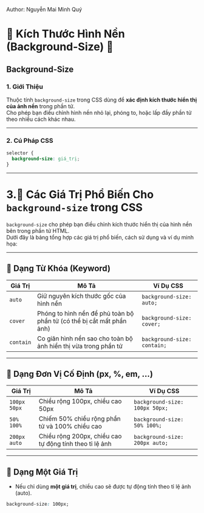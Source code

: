 Author: Nguyễn Mai Minh Quý

# 📐 Kích Thước Hình Nền (Background-Size) 📐

## Background-Size

### 1. **Giới Thiệu**
Thuộc tính `background-size` trong CSS dùng để **xác định kích thước hiển thị của ảnh nền** trong phần tử.  
Cho phép bạn điều chỉnh hình nền nhỏ lại, phóng to, hoặc lấp đầy phần tử theo nhiều cách khác nhau.

---

### 2. **Cú Pháp CSS**

```css
selector {
  background-size: giá_trị;
}
```

---

# 3.🎯 Các Giá Trị Phổ Biến Cho `background-size` trong CSS

`background-size` cho phép bạn điều chỉnh kích thước hiển thị của hình nền bên trong phần tử HTML.  
Dưới đây là bảng tổng hợp các giá trị phổ biến, cách sử dụng và ví dụ minh họa:

---

## 🔹 Dạng Từ Khóa (Keyword)

| Giá Trị        | Mô Tả                                                                 | Ví Dụ CSS                          |
|----------------|-----------------------------------------------------------------------|------------------------------------|
| `auto`         | Giữ nguyên kích thước gốc của hình nền                                | `background-size: auto;`           |
| `cover`        | Phóng to hình nền để phủ toàn bộ phần tử (có thể bị cắt mất phần ảnh) | `background-size: cover;`          |
| `contain`      | Co giãn hình nền sao cho toàn bộ ảnh hiển thị vừa trong phần tử       | `background-size: contain;`        |

---

## 🔹 Dạng Đơn Vị Cố Định (px, %, em, ...)

| Giá Trị          | Mô Tả                                                             | Ví Dụ CSS                                |
|------------------|-------------------------------------------------------------------|------------------------------------------|
| `100px 50px`     | Chiều rộng 100px, chiều cao 50px                                  | `background-size: 100px 50px;`           |
| `50% 100%`       | Chiếm 50% chiều rộng phần tử và 100% chiều cao                    | `background-size: 50% 100%;`             |
| `200px auto`     | Chiều rộng 200px, chiều cao tự động tính theo tỉ lệ ảnh           | `background-size: 200px auto;`           |

---

## 🔹 Dạng Một Giá Trị

- Nếu chỉ dùng **một giá trị**, chiều cao sẽ được tự động tính theo tỉ lệ ảnh (auto).
```css
background-size: 100px;